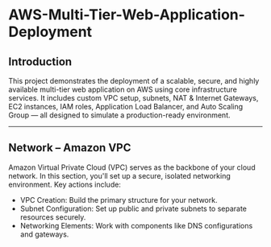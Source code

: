 # AWS-Multi-Tier-Web-Application-Deployment

Introduction
---
This project demonstrates the deployment of a scalable, secure, and highly available multi-tier web application on AWS using core infrastructure services. It includes custom VPC setup, subnets, NAT & Internet Gateways, EC2 instances, IAM roles, Application Load Balancer, and Auto Scaling Group — all designed to simulate a production-ready environment.

---
## Network – Amazon VPC

Amazon Virtual Private Cloud (VPC) serves as the backbone of your cloud network. In this section, you'll set up a secure, isolated networking environment. Key actions include:

* VPC Creation: Build the primary structure for your network.
* Subnet Configuration: Set up public and private subnets to separate resources securely.
* Networking Elements: Work with components like DNS configurations and gateways.
  

